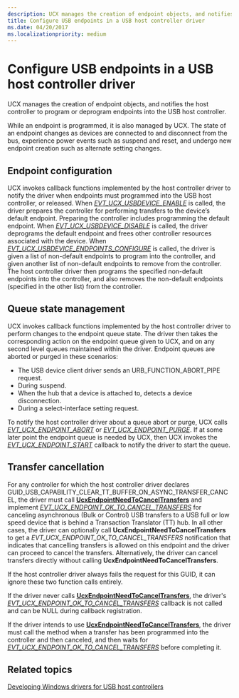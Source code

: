 ```yaml
---
description: UCX manages the creation of endpoint objects, and notifies the host controller to program or deprogram endpoints into the USB host controller.
title: Configure USB endpoints in a USB host controller driver
ms.date: 04/20/2017
ms.localizationpriority: medium
---
```


# Configure USB endpoints in a USB host controller driver


UCX manages the creation of endpoint objects, and notifies the host controller to program or deprogram endpoints into the USB host controller.

While an endpoint is programmed, it is also managed by UCX. The state of an endpoint changes as devices are connected to and disconnect from the bus, experience power events such as suspend and reset, and undergo new endpoint creation such as alternate setting changes.

## Endpoint configuration


UCX invokes callback functions implemented by the host controller driver to notify the driver when endpoints must programmed into the USB host controller, or released. When [*EVT\_UCX\_USBDEVICE\_ENABLE*](https://docs.microsoft.com/windows-hardware/drivers/ddi/ucxusbdevice/nc-ucxusbdevice-evt_ucx_usbdevice_enable) is called, the driver prepares the controller for performing transfers to the device’s default endpoint. Preparing the controller includes programming the default endpoint. When [*EVT\_UCX\_USBDEVICE\_DISABLE*](https://docs.microsoft.com/windows-hardware/drivers/ddi/ucxusbdevice/nc-ucxusbdevice-evt_ucx_usbdevice_disable) is called, the driver deprograms the default endpoint and frees other controller resources associated with the device. When [*EVT\_UCX\_USBDEVICE\_ENDPOINTS\_CONFIGURE*](https://docs.microsoft.com/windows-hardware/drivers/ddi/ucxusbdevice/nc-ucxusbdevice-evt_ucx_usbdevice_endpoints_configure) is called, the driver is given a list of non-default endpoints to program into the controller, and given another list of non-default endpoints to remove from the controller. The host controller driver then programs the specified non-default endpoints into the controller, and also removes the non-default endpoints (specified in the other list) from the controller.

## Queue state management


UCX invokes callback functions implemented by the host controller driver to perform changes to the endpoint queue state. The driver then takes the corresponding action on the endpoint queue given to UCX, and on any second level queues maintained within the driver. Endpoint queues are aborted or purged in these scenarios:

-   The USB device client driver sends an URB\_FUNCTION\_ABORT\_PIPE request.
-   During suspend.
-   When the hub that a device is attached to, detects a device disconnection.
-   During a select-interface setting request.

To notify the host controller driver about a queue abort or purge, UCX calls [*EVT\_UCX\_ENDPOINT\_ABORT*](https://docs.microsoft.com/windows-hardware/drivers/ddi/ucxendpoint/nc-ucxendpoint-evt_ucx_endpoint_abort) or [*EVT\_UCX\_ENDPOINT\_PURGE*](https://docs.microsoft.com/windows-hardware/drivers/ddi/ucxendpoint/nc-ucxendpoint-evt_ucx_endpoint_purge). If at some later point the endpoint queue is needed by UCX, then UCX invokes the [*EVT\_UCX\_ENDPOINT\_START*](https://docs.microsoft.com/windows-hardware/drivers/ddi/ucxendpoint/nc-ucxendpoint-evt_ucx_endpoint_start) callback to notify the driver to start the queue.

## Transfer cancellation


For any controller for which the host controller driver declares GUID\_USB\_CAPABILITY\_CLEAR\_TT\_BUFFER\_ON\_ASYNC\_TRANSFER\_CANCEL, the driver must call [**UcxEndpointNeedToCancelTransfers**](https://docs.microsoft.com/windows-hardware/drivers/ddi/ucxendpoint/nf-ucxendpoint-ucxendpointneedtocanceltransfers) and implement [*EVT\_UCX\_ENDPOINT\_OK\_TO\_CANCEL\_TRANSFERS*](https://docs.microsoft.com/windows-hardware/drivers/ddi/ucxendpoint/nc-ucxendpoint-evt_ucx_endpoint_ok_to_cancel_transfers) for canceling asynchronous (Bulk or Control) USB transfers to a USB full or low speed device that is behind a Transaction Translator (TT) hub. In all other cases, the driver can optionally call **UcxEndpointNeedToCancelTransfers** to get a *EVT\_UCX\_ENDPOINT\_OK\_TO\_CANCEL\_TRANSFERS* notification that indicates that cancelling transfers is allowed on this endpoint and the driver can proceed to cancel the transfers. Alternatively, the driver can cancel transfers directly without calling **UcxEndpointNeedToCancelTransfers**.

If the host controller driver always fails the request for this GUID, it can ignore these two function calls entirely.

If the driver never calls [**UcxEndpointNeedToCancelTransfers**](https://docs.microsoft.com/windows-hardware/drivers/ddi/ucxendpoint/nf-ucxendpoint-ucxendpointneedtocanceltransfers), the driver's [*EVT\_UCX\_ENDPOINT\_OK\_TO\_CANCEL\_TRANSFERS*](https://docs.microsoft.com/windows-hardware/drivers/ddi/ucxendpoint/nc-ucxendpoint-evt_ucx_endpoint_ok_to_cancel_transfers) callback is not called and can be NULL during callback registration.

If the driver intends to use [**UcxEndpointNeedToCancelTransfers**](https://docs.microsoft.com/windows-hardware/drivers/ddi/ucxendpoint/nf-ucxendpoint-ucxendpointneedtocanceltransfers), the driver must call the method when a transfer has been programmed into the controller and then canceled, and then waits for [*EVT\_UCX\_ENDPOINT\_OK\_TO\_CANCEL\_TRANSFERS*](https://docs.microsoft.com/windows-hardware/drivers/ddi/ucxendpoint/nc-ucxendpoint-evt_ucx_endpoint_ok_to_cancel_transfers) before completing it.

## Related topics
[Developing Windows drivers for USB host controllers](developing-windows-drivers-for-usb-host-controllers.md)  



